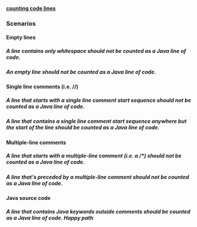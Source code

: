 #### [counting code lines](http://codekata.com/kata/kata13-counting-code-lines/)

### Scenarios

#### Empty lines
##### A line contains only whitespace _should not be_ counted as a Java line of code.
##### An empty line _should not be_ counted as a Java line of code.

#### Single line comments (i.e. //)
##### A line that starts with a single line comment start sequence should _not be counted_ as a Java line of code.
##### A line that contains a single line comment start sequence anywhere but the start of the line _should be_ counted as a Java line of code.

#### Multiple-line comments
##### A line that starts with a multiple-line comment (i.e. a /*) should not be counted as a Java line of code.
##### A line that's preceded by a multiple-line comment should not be counted as a Java line of code.

#### Java source code
##### A line that contains Java keywords outside comments should be counted as a Java line of code. _Happy path_
